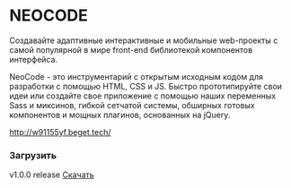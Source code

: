 <h1>NEOCODE</h1>

Создавайте адаптивные интерактивные и мобильные web-проекты с самой популярной в мире front-end библиотекой компонентов интерфейса. 

NeoCode - это инструментарий с открытым исходным кодом для разработки с помощью HTML, CSS и JS. Быстро прототипируйте свои идеи или создайте свое приложение с помощью наших переменных Sass и миксинов, гибкой сетчатой системы, обширных готовых компонентов и мощных плагинов, основанных на jQuery.

http://w91155yf.beget.tech/

<h3>Загрузить</h3>

v1.0.0 release 
<a href="https://github.com/theneocode/-theneocode/raw/master/min.css.zip">Скачать</a>
